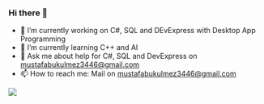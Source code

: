 ### Hi there 👋

- 🔭 I’m currently working on C#, SQL and DEvExpress with Desktop App Programming
- 🌱 I’m currently learning C++ and AI
- 💬 Ask me about help for C#, SQL and DevExpress on mustafabukulmez3446@gmail.com
- 📫 How to reach me: Mail on mustafabukulmez3446@gmail.com
<!--
Here are some ideas to get you started:
- 🔭 I’m currently working on ...
- 🌱 I’m currently learning ...
- 👯 I’m looking to collaborate on ...
- 🤔 I’m looking for help with ...
- 💬 Ask me about ...
- 📫 How to reach me: ...
- 😄 Pronouns: ...
- ⚡ Fun fact: ...
-->
<img src="https://github-readme-stats.vercel.app/api?username=MustafaBKLZ&&show_icons=true&title_color=ffffff&icon_color=bb2acf&text_color=daf7dc&bg_color=151515">
